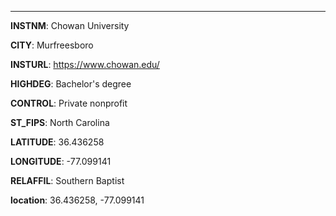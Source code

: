 
---
**INSTNM**: Chowan University

**CITY**: Murfreesboro

**INSTURL**: https://www.chowan.edu/

**HIGHDEG**: Bachelor's degree

**CONTROL**: Private nonprofit

**ST_FIPS**: North Carolina

**LATITUDE**: 36.436258

**LONGITUDE**: -77.099141

**RELAFFIL**: Southern Baptist

**location**: 36.436258, -77.099141